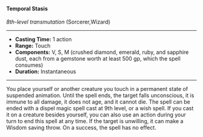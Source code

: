 #### Temporal Stasis
*8th-level transmutation* (Sorcerer,Wizard)
___
- **Casting Time:** 1 action
- **Range:** Touch
- **Components:** V, S, M (crushed diamond, emerald, ruby, and sapphire dust, each from a gemstone worth at least 500 gp, which the spell consumes)
- **Duration:** Instantaneous
---
You place yourself or another creature you touch in
a permanent state of suspended animation. Until
the spell ends, the target falls unconscious, it is
immune to all damage, it does not age, and it
cannot die.
The spell can be ended with a dispel magic  spell
cast at 9th level, or a wish spell. If you cast it on a
creature besides yourself, you can also use an action
during your turn to end this spell at any time.
If the target is unwilling, it can make a Wisdom
saving throw. On a success, the spell has no effect.
